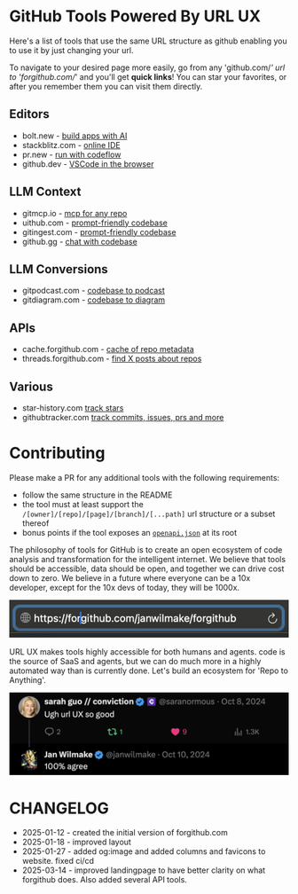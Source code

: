 # GitHub Tools Powered By URL UX

Here's a list of tools that use the same URL structure as github enabling you to use it by just changing your url.

To navigate to your desired page more easily, go from any 'github.com/_' url to 'forgithub.com/_' and you'll get **quick links**! You can star your favorites, or after you remember them you can visit them directly.

## Editors

- bolt.new - [build apps with AI](https://bolt.new/github.com)
- stackblitz.com - [online IDE](https://stackblitz.com/github.com)
- pr.new - [run with codeflow](https://pr.new/github.com)
- github.dev - [VSCode in the browser](https://github.dev)

## LLM Context

- gitmcp.io - [mcp for any repo](https://gitmcp.io)
- uithub.com - [prompt-friendly codebase](https://uithub.com)
- gitingest.com - [prompt-friendly codebase](https://gitingest.com)
- github.gg - [chat with codebase](https://github.gg)

## LLM Conversions

- gitpodcast.com - [codebase to podcast](https://gitpodcast.com)
- gitdiagram.com - [codebase to diagram](https://gitdiagram.com)

## APIs

- cache.forgithub.com - [cache of repo metadata](https://cache.forgithub.com)
- threads.forgithub.com - [find X posts about repos](https://threads.forgithub.com)

## Various

- star-history.com [track stars](https://www.star-history.com/#)
- githubtracker.com [track commits, issues, prs and more](https://githubtracker.com)

# Contributing

Please make a PR for any additional tools with the following requirements:

- follow the same structure in the README
- the tool must at least support the `/[owner]/[repo]/[page]/[branch]/[...path]` url structure or a subset thereof
- bonus points if the tool exposes an [`openapi.json`](https://www.openapis.org/what-is-openapi) at its root

The philosophy of tools for GitHub is to create an open ecosystem of code analysis and transformation for the intelligent internet. We believe that tools should be accessible, data should be open, and together we can drive cost down to zero. We believe in a future where everyone can be a 10x developer, except for the 10x devs of today, they will be 1000x.

[![](thumb.png)](https://github.com/janwilmake/forgithub/raw/refs/heads/main/demo.mov)

URL UX makes tools highly accessible for both humans and agents. code is the source of SaaS and agents, but we can do much more in a highly automated way than is currently done. Let's build an ecosystem for 'Repo to Anything'.

![](urlux.png)

# CHANGELOG

- 2025-01-12 - created the initial version of forgithub.com
- 2025-01-18 - improved layout
- 2025-01-27 - added og:image and added columns and favicons to website. fixed ci/cd
- 2025-03-14 - improved landingpage to have better clarity on what forgithub does. Also added several API tools.
